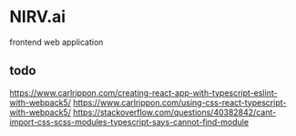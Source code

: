 # NIRV.ai

frontend web application

## todo

https://www.carlrippon.com/creating-react-app-with-typescript-eslint-with-webpack5/
https://www.carlrippon.com/using-css-react-typescript-with-webpack5/
https://stackoverflow.com/questions/40382842/cant-import-css-scss-modules-typescript-says-cannot-find-module
